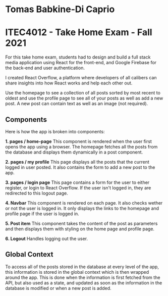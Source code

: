 # Tomas Babkine-Di Caprio
# ITEC4012 - Take Home Exam - Fall 2021

For this take home exam, students had to design and build a full stack media application using React for the front-end, and Google Firebase for the back-end and user authentication.

I created React Overflow, a platform where developers of all calibers can share insights into how React works and help each other out.

Use the homepage to see a collection of all posts sorted by most recent to oldest and use the profile page to see all of your posts as well as add a new post. A new post can contain text as well as an image (not required). 

## Components

Here is how the app is broken into components:

**1. pages / home-page**
This component is rendered when the user first opens the app using a browser. The homepage fetches all the posts from the database and displays them dynamically in a post component.

**2. pages / my profile**
This page displays all the posts that the current logged in user posted. It also contains the form to add a new post to the app.

**3. pages / login page**
This page contains a form for the user to either register, or login to React Overflow. If the user isn't logged in, they are redirected to this logout page.

**4. Navbar**
This component is rendered on each page. It also checks wether or not the user is logged in. It only displays the links to the homepage and profile page if the user is logged in.

**5. Post item**
This component takes the content of the post as parameters and then displays them with styling on the home page and profile page.

**6. Logout**
Handles logging out the user.

## Global Context

To access all of the posts stored in the database at every level of the app, this information is stored in the global context which is then wrapped around the app. This is done when the information is first fetched from the API, but also used as a state, and updated as soon as the information in the database is modified or when a new post is added.

